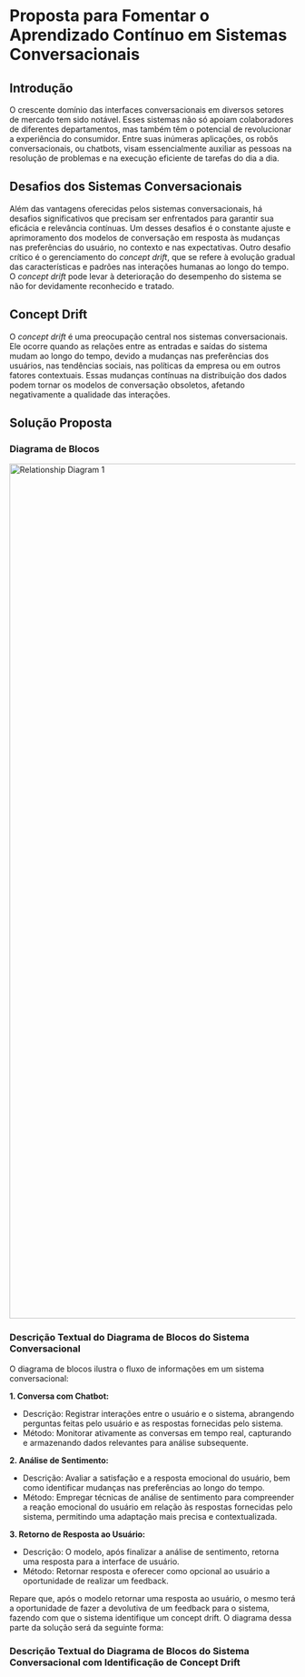 # Proposta para Fomentar o Aprendizado Contínuo em Sistemas Conversacionais

## **Introdução**

O crescente domínio das interfaces conversacionais em diversos setores de mercado tem sido notável. Esses sistemas não só apoiam colaboradores de diferentes departamentos, mas também têm o potencial de revolucionar a experiência do consumidor. Entre suas inúmeras aplicações, os robôs conversacionais, ou chatbots, visam essencialmente auxiliar as pessoas na resolução de problemas e na execução eficiente de tarefas do dia a dia.

## **Desafios dos Sistemas Conversacionais**

Além das vantagens oferecidas pelos sistemas conversacionais, há desafios significativos que precisam ser enfrentados para garantir sua eficácia e relevância contínuas. Um desses desafios é o constante ajuste e aprimoramento dos modelos de conversação em resposta às mudanças nas preferências do usuário, no contexto e nas expectativas. Outro desafio crítico é o gerenciamento do *concept drift*, que se refere à evolução gradual das características e padrões nas interações humanas ao longo do tempo. O *concept drift* pode levar à deterioração do desempenho do sistema se não for devidamente reconhecido e tratado.

## **Concept Drift**

O *concept drift* é uma preocupação central nos sistemas conversacionais. Ele ocorre quando as relações entre as entradas e saídas do sistema mudam ao longo do tempo, devido a mudanças nas preferências dos usuários, nas tendências sociais, nas políticas da empresa ou em outros fatores contextuais. Essas mudanças contínuas na distribuição dos dados podem tornar os modelos de conversação obsoletos, afetando negativamente a qualidade das interações.

## **Solução Proposta**

### **Diagrama de Blocos**

<img width="1504" alt="Relationship Diagram 1" src="https://github.com/ragazziluis/sistema-conversacional/assets/110607385/555fca5e-f1f1-426c-99c1-023c66074011">

### **Descrição Textual do Diagrama de Blocos do Sistema Conversacional**

O diagrama de blocos ilustra o fluxo de informações em um sistema conversacional:

**1. Conversa com Chatbot:**

- Descrição: Registrar interações entre o usuário e o sistema, abrangendo perguntas feitas pelo usuário e as respostas fornecidas pelo sistema.
- Método: Monitorar ativamente as conversas em tempo real, capturando e armazenando dados relevantes para análise subsequente.

**2. Análise de Sentimento:**

- Descrição: Avaliar a satisfação e a resposta emocional do usuário, bem como identificar mudanças nas preferências ao longo do tempo.
- Método: Empregar técnicas de análise de sentimento para compreender a reação emocional do usuário em relação às respostas fornecidas pelo sistema, permitindo uma adaptação mais precisa e contextualizada.

**3. Retorno de Resposta ao Usuário:**

- Descrição: O modelo, após finalizar a análise de sentimento, retorna uma resposta para a interface de usuário.
- Método: Retornar resposta e oferecer como opcional ao usuário a oportunidade de realizar um feedback.

Repare que, após o modelo retornar uma resposta ao usuário, o mesmo terá a oportunidade de fazer a devolutiva de um feedback para o sistema, fazendo com que o sistema identifique um concept drift. O diagrama dessa parte da solução será da seguinte forma:

### **Descrição Textual do Diagrama de Blocos do Sistema Conversacional com Identificação de Concept Drift**

